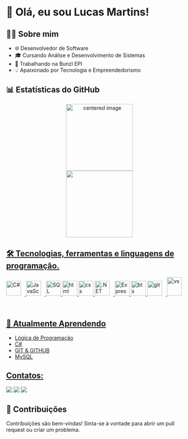 # 👋 Olá, eu sou Lucas Martins!

## 👨‍💻 Sobre mim

- 🌐 Desenvolvedor de Software
- 🎓 Cursando Análise e Desenvolvimento de Sistemas
- 💼 Trabalhando na Bunzl EPI
- 💡 Apaixonado por Tecnologia e Empreendedorismo

## 📊 Estatísticas do GitHub

<div>
  <a href="https://github.com/Gabrielle-Ribeiro">
  <center>
    <img height="180em" src="https://github-readme-stats.vercel.app/api?username=Lucas-Martins&show_icons=true&theme=dark&include_all_commits=true&count_private=true" alt="centered image">
  </center>
  <center>  
    <img height="180em" src="https://github-readme-stats.vercel.app/api/top-langs/?username=Lucas-Martins&layout=compact&langs_count=7&theme=dark"/> 
  </center>
</div>

## 🛠️ Tecnologias, ferramentas e linguagens de programação.

<p>
  <img src="https://cdn.jsdelivr.net/gh/devicons/devicon/icons/csharp/csharp-original.svg" width="40" height="40" alt="C#" style="margin-right: 10px;">
  <img src="https://cdn.jsdelivr.net/gh/devicons/devicon/icons/javascript/javascript-original.svg" width="40" height="40" alt="JavaScript" style="margin-right: 10px;">
  <img src="https://cdn.jsdelivr.net/gh/devicons/devicon/icons/mysql/mysql-original-wordmark.svg" width="40" height="40" alt="SQL">
  <img src="https://cdn.jsdelivr.net/gh/devicons/devicon/icons/html5/html5-original-wordmark.svg" width="40" height="40" alt="html">
  <img src="https://cdn.jsdelivr.net/gh/devicons/devicon/icons/css3/css3-original-wordmark.svg" width="40" height="40" alt="css">
  <img src="https://cdn.jsdelivr.net/gh/devicons/devicon/icons/dotnetcore/dotnetcore-original.svg" width="40" height="40" alt=".NET Core" style="margin-right: 10px;">
  <img src="https://cdn.jsdelivr.net/gh/devicons/devicon/icons/express/express-original-wordmark.svg" width="40" height="40" alt="Express">
  <img src="https://cdn.jsdelivr.net/gh/devicons/devicon/icons/bootstrap/bootstrap-original.svg" width="40" height="40" alt="bts">
  <img src="https://cdn.jsdelivr.net/gh/devicons/devicon/icons/git/git-original.svg" width="40" height="40" alt="git" style="margin-right: 10px;">
  <img src="https://cdn.jsdelivr.net/gh/devicons/devicon/icons/vscode/vscode-original.svg" width="40" height="50" alt="vs">
</p>

<br>

## 🌱 Atualmente Aprendendo

- Lógica de Programação
- C#
- GIT & GITHUB
- MySQL

## Contatos:

<div>
<a href="https://instagram.com/dev.martinslcs" target="_blank"><img loading="lazy" src="https://img.shields.io/badge/-Instagram-%23E4405F?style=for-the-badge&logo=instagram&logoColor=white" target="_blank"></a>
<a href = "mailto:ccplucasmartins@gmail.com"><img loading="lazy" src="https://img.shields.io/badge/Gmail-D14836?style=for-the-badge&logo=gmail&logoColor=white" target="_blank"></a>
<a href="https://www.linkedin.com/in/lucasmartinsds/" target="_blank"><img loading="lazy" src="https://img.shields.io/badge/-LinkedIn-%230077B5?style=for-the-badge&logo=linkedin&logoColor=white" target="_blank"></a>   
</div>

## 🤝 Contribuições

Contribuições são bem-vindas! Sinta-se à vontade para abrir um pull request ou criar um problema.

